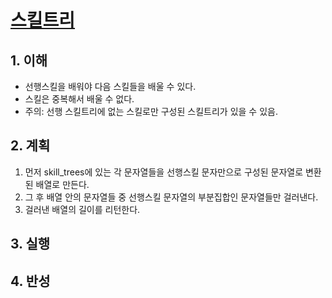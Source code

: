 # [스킬트리](https://programmers.co.kr/learn/courses/30/lessons/49993)

## 1. 이해

- 선행스킬을 배워야 다음 스킬들을 배울 수 있다.
- 스킬은 중복해서 배울 수 없다.
- 주의: 선행 스킬트리에 없는 스킬로만 구성된 스킬트리가 있을 수 있음.

## 2. 계획

1. 먼저 skill_trees에 있는 각 문자열들을 선행스킬 문자만으로 구성된 문자열로 변환된 배열로 만든다.
2. 그 후 배열 안의 문자열들 중 선행스킬 문자열의 부분집합인 문자열들만 걸러낸다.
3. 걸러낸 배열의 길이를 리턴한다.

## 3. 실행

## 4. 반성

